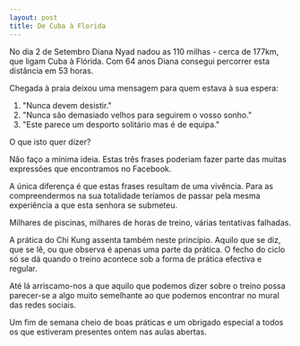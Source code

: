 ```yaml
---
layout: post
title: De Cuba à Florida
---
```

No dia 2 de Setembro Diana Nyad nadou as 110 milhas - cerca de 177km, que ligam Cuba à Flórida. 
Com 64 anos Diana consegui percorrer esta distância em 53 horas. 

Chegada à praia deixou uma mensagem para quem estava à sua espera:

1. "Nunca devem desistir."
2. "Nunca são demasiado velhos para seguirem o vosso sonho."
3. "Este parece um desporto solitário mas é de equipa."

O que isto quer dizer?

Não faço a mínima ideia. Estas três frases poderiam fazer parte das muitas expressões que encontramos no
Facebook.

A única diferença é que estas frases resultam de uma vivência. Para as compreendermos na sua totalidade teríamos
de passar pela mesma experiência a que esta senhora se submeteu.

Milhares de piscinas, milhares de horas de treino, várias tentativas falhadas.

A prática do Chi Kung assenta também neste princípio. Aquilo que se
diz, que se lê, ou que observa é apenas uma parte da prática. O
fecho do ciclo só se dá quando o treino acontece sob a forma de
prática efectiva e regular. 

Até lá arriscamo-nos a que aquilo que podemos dizer sobre o treino possa parecer-se a algo muito semelhante ao
que podemos encontrar no mural das redes sociais.

Um fim de semana cheio de boas práticas e um obrigado especial a
todos os que estiveram presentes ontem nas aulas abertas. 




